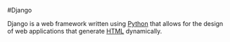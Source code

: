#Django 

Django is a web framework written using [Python](/wiki/Python) that allows for the design of web applications that generate [HTML](/wiki/HTML) dynamically.
        